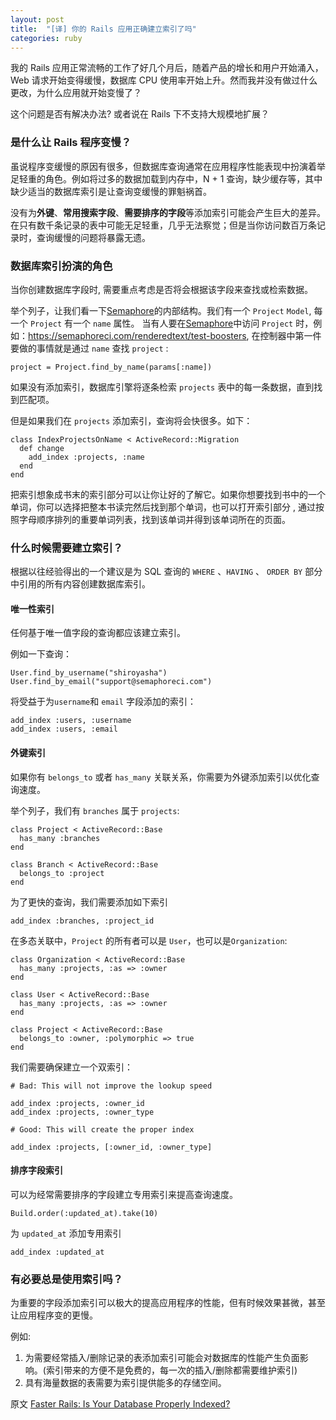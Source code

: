 ```yaml
---
layout: post
title:  "[译] 你的 Rails 应用正确建立索引了吗"
categories: ruby
---
```


我的 Rails 应用正常流畅的工作了好几个月后，随着产品的增长和用户开始涌入，Web 请求开始变得缓慢，数据库 CPU 使用率开始上升。然而我并没有做过什么更改，为什么应用就开始变慢了？

这个问题是否有解决办法? 或者说在 Rails 下不支持大规模地扩展？

### 是什么让 Rails 程序变慢？

虽说程序变缓慢的原因有很多，但数据库查询通常在应用程序性能表现中扮演着举足轻重的角色。例如将过多的数据加载到内存中，N + 1 查询，缺少缓存等，其中缺少适当的数据库索引是让查询变缓慢的罪魁祸首。

没有为**外键**、**常用搜索字段**、**需要排序的字段**等添加索引可能会产生巨大的差异。在只有数千条记录的表中可能无足轻重，几乎无法察觉；但是当你访问数百万条记录时，查询缓慢的问题将暴露无遗。

### 数据库索引扮演的角色

当你创建数据库字段时, 需要重点考虑是否将会根据该字段来查找或检索数据。

举个列子，让我们看一下[Semaphore](https://semaphoreci.com/)的内部结构。我们有一个 `Project` `Model`, 每一个 `Project` 有一个 `name` 属性。 当有人要在[Semaphore](https://semaphoreci.com/)中访问 `Project` 时，例如：https://semaphoreci.com/renderedtext/test-boosters, 在控制器中第一件要做的事情就是通过 `name` 查找 `project` :

```
project = Project.find_by_name(params[:name])
```

如果没有添加索引，数据库引擎将逐条检索 `projects` 表中的每一条数据，直到找到匹配项。

但是如果我们在 `projects` 添加索引，查询将会快很多。如下：

```
class IndexProjectsOnName < ActiveRecord::Migration
  def change
    add_index :projects, :name
  end
end
```

把索引想象成书末的索引部分可以让你让好的了解它。如果你想要找到书中的一个单词，你可以选择把整本书读完然后找到那个单词，也可以打开索引部分
, 通过按照字母顺序排列的重要单词列表，找到该单词并得到该单词所在的页面。

### 什么时候需要建立索引？

根据以往经验得出的一个建议是为 SQL 查询的 `WHERE` 、`HAVING` 、
`ORDER BY` 部分中引用的所有内容创建数据库索引。

#### 唯一性索引

任何基于唯一值字段的查询都应该建立索引。

例如一下查询：

```
User.find_by_username("shiroyasha")
User.find_by_email("support@semaphoreci.com")
```

将受益于为`username`和 `email` 字段添加的索引：

```
add_index :users, :username
add_index :users, :email
```

#### 外键索引

如果你有 `belongs_to` 或者 `has_many` 关联关系，你需要为外键添加索引以优化查询速度。

举个列子，我们有 `branches` 属于 `projects`:

```
class Project < ActiveRecord::Base
  has_many :branches
end

class Branch < ActiveRecord::Base
  belongs_to :project
end
```

为了更快的查询，我们需要添加如下索引

```
add_index :branches, :project_id
```

在多态关联中，`Project` 的所有者可以是 `User`，也可以是`Organization`:

```
class Organization < ActiveRecord::Base
  has_many :projects, :as => :owner
end

class User < ActiveRecord::Base
  has_many :projects, :as => :owner
end

class Project < ActiveRecord::Base
  belongs_to :owner, :polymorphic => true
end
```

我们需要确保建立一个双索引：

```
# Bad: This will not improve the lookup speed

add_index :projects, :owner_id
add_index :projects, :owner_type

# Good: This will create the proper index

add_index :projects, [:owner_id, :owner_type]
```

#### 排序字段索引

可以为经常需要排序的字段建立专用索引来提高查询速度。

```
Build.order(:updated_at).take(10)
```

为 `updated_at` 添加专用索引

```
add_index :updated_at
```

### 有必要总是使用索引吗？

为重要的字段添加索引可以极大的提高应用程序的性能，但有时候效果甚微，甚至让应用程序变的更慢。

例如:

1. 为需要经常插入/删除记录的表添加索引可能会对数据库的性能产生负面影响。(索引带来的方便不是免费的，每一次的插入/删除都需要维护索引)
2. 具有海量数据的表需要为索引提供能多的存储空间。

原文 [Faster Rails: Is Your Database Properly Indexed?](https://semaphoreci.com/blog/2017/05/09/faster-rails-is-your-database-properly-indexed.html)
